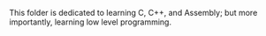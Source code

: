 This folder is dedicated to learning C, C++, and Assembly; but more importantly, learning low level programming.